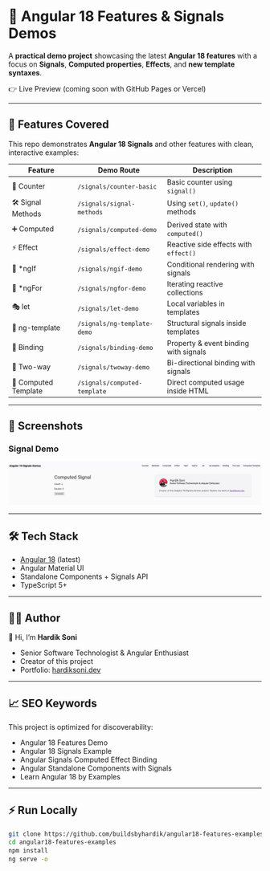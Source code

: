 # 🌟 Angular 18 Features & Signals Demos

A **practical demo project** showcasing the latest **Angular 18 features** with a focus on **Signals**, **Computed properties**, **Effects**, and **new template syntaxes**.  

👉 Live Preview (coming soon with GitHub Pages or Vercel)

---

## 🚀 Features Covered

This repo demonstrates **Angular 18 Signals** and other features with clean, interactive examples:

| Feature | Demo Route | Description |
|---------|------------|-------------|
| 🔢 Counter | `/signals/counter-basic` | Basic counter using `signal()` |
| 🛠 Signal Methods | `/signals/signal-methods` | Using `set()`, `update()` methods |
| ➕ Computed | `/signals/computed-demo` | Derived state with `computed()` |
| ⚡ Effect | `/signals/effect-demo` | Reactive side effects with `effect()` |
| 👀 *ngIf | `/signals/ngif-demo` | Conditional rendering with signals |
| 🔁 *ngFor | `/signals/ngfor-demo` | Iterating reactive collections |
| 🎭 let | `/signals/let-demo` | Local variables in templates |
| 📑 ng-template | `/signals/ng-template-demo` | Structural signals inside templates |
| 🔗 Binding | `/signals/binding-demo` | Property & event binding with signals |
| 🔄 Two-way | `/signals/twoway-demo` | Bi-directional binding with signals |
| 🧮 Computed Template | `/signals/computed-template` | Direct computed usage inside HTML |

---

## 📸 Screenshots

### Signal Demo
![Signal Demo](src/assets/screenshots/Angular18FeaturesExamples.png)

---

## 🛠 Tech Stack

- [Angular 18](https://angular.dev/) (latest)
- Angular Material UI
- Standalone Components + Signals API
- TypeScript 5+

---

## 🧑‍💻 Author

👋 Hi, I’m **Hardik Soni**  
- Senior Software Technologist & Angular Enthusiast  
- Creator of this project  
- Portfolio: [hardiksoni.dev](https://hardiksoni.dev)  

---

## 📈 SEO Keywords

This project is optimized for discoverability:  
- Angular 18 Features Demo  
- Angular 18 Signals Example  
- Angular Signals Computed Effect Binding  
- Angular Standalone Components with Signals  
- Learn Angular 18 by Examples  

---

## ⚡ Run Locally

```bash
git clone https://github.com/buildsbyhardik/angular18-features-examples.git
cd angular18-features-examples
npm install
ng serve -o